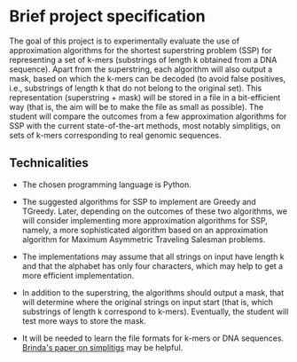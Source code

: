 # Brief project specification

The goal of this project is to experimentally evaluate the use of approximation algorithms for the shortest superstring problem (SSP) for representing a set of k-mers (substrings of length k obtained from a DNA sequence). Apart from the superstring, each algorithm will also output a mask, based on which the k-mers can be decoded (to avoid false positives, i.e., substrings of length k that do not belong to the original set). This representation (superstring + mask) will be stored in a file in a bit-efficient way (that is, the aim will be to make the file as small as possible). The student will compare the outcomes from a few approximation algorithms for SSP with the current state-of-the-art methods, most notably simplitigs, on sets of k-mers corresponding to real genomic sequences. 

## Technicalities

- The chosen programming language is Python.

- The suggested algorithms for SSP to implement are Greedy and TGreedy. Later, depending on the outcomes of these two algorithms, we will consider implementing more approximation algorithms for SSP, namely, a more sophisticated algorithm based on an approximation algorithm for Maximum Asymmetric Traveling Salesman problems.

- The implementations may assume that all strings on input have length k and that the alphabet has only four characters, which may help to get a more efficient implementation.

- In addition to the superstring, the algorithms should output a mask, that will determine where the original strings on input start (that is, which substrings of length k correspond to k-mers). Eventually, the student will test more ways to store the mask.

- It will be needed to learn the file formats for k-mers or DNA sequences. [Brinda's paper on simplitigs](https://link.springer.com/article/10.1186/s13059-021-02297-z) may be helpful.
